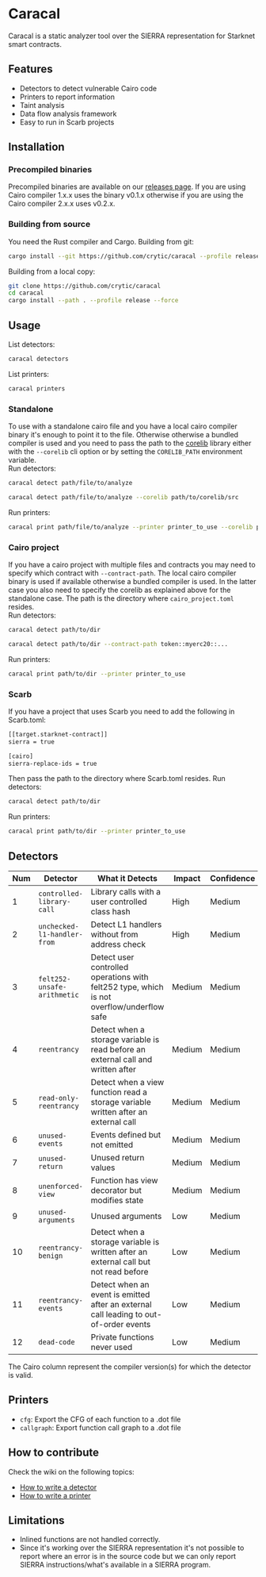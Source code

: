 # Caracal

Caracal is a static analyzer tool over the SIERRA representation for Starknet smart contracts.

## Features
- Detectors to detect vulnerable Cairo code
- Printers to report information
- Taint analysis
- Data flow analysis framework
- Easy to run in Scarb projects

## Installation

### Precompiled binaries
Precompiled binaries are available on our [releases page](https://github.com/crytic/caracal/releases). If you are using Cairo compiler 1.x.x uses the binary v0.1.x otherwise if you are using the Cairo compiler 2.x.x uses v0.2.x.

### Building from source
You need the Rust compiler and Cargo.
Building from git:
```bash
cargo install --git https://github.com/crytic/caracal --profile release --force
```
Building from a local copy:
```bash
git clone https://github.com/crytic/caracal
cd caracal
cargo install --path . --profile release --force
```

## Usage
List detectors:
```bash
caracal detectors
```
List printers:
```bash
caracal printers
```
### Standalone
To use with a standalone cairo file and you have a local cairo compiler binary it's enough to point it to the file. Otherwise otherwise a bundled compiler is used and you need to pass the path to the [corelib](https://github.com/starkware-libs/cairo/tree/main/corelib) library either with the `--corelib` cli option or by setting the `CORELIB_PATH` environment variable.  
Run detectors:
```bash
caracal detect path/file/to/analyze
```
```bash
caracal detect path/file/to/analyze --corelib path/to/corelib/src
```
Run printers:
```bash
caracal print path/file/to/analyze --printer printer_to_use --corelib path/to/corelib/src
```
### Cairo project
If you have a cairo project with multiple files and contracts you may need to specify which contract with `--contract-path`. The local cairo compiler binary is used if available otherwise a bundled compiler is used. In the latter case you also need to specify the corelib as explained above for the standalone case. The path is the directory where `cairo_project.toml` resides.  
Run detectors:
```bash
caracal detect path/to/dir
```
```bash
caracal detect path/to/dir --contract-path token::myerc20::...
```
Run printers:
```bash
caracal print path/to/dir --printer printer_to_use
```
### Scarb
If you have a project that uses Scarb you need to add the following in Scarb.toml:
```bash
[[target.starknet-contract]]
sierra = true

[cairo]
sierra-replace-ids = true
```
Then pass the path to the directory where Scarb.toml resides.
Run detectors:
```bash
caracal detect path/to/dir
```
Run printers:
```bash
caracal print path/to/dir --printer printer_to_use
```

## Detectors
Num | Detector | What it Detects | Impact | Confidence | Cairo
--- | --- | --- | --- | --- | ---
1 | `controlled-library-call` | Library calls with a user controlled class hash | High | Medium | 1 & 2
2 | `unchecked-l1-handler-from` | Detect L1 handlers without from address check | High | Medium | 1 & 2
3 | `felt252-unsafe-arithmetic` | Detect user controlled operations with felt252 type, which is not overflow/underflow safe | Medium | Medium | 1 & 2
4 | `reentrancy` | Detect when a storage variable is read before an external call and written after | Medium | Medium | 1 & 2
5 | `read-only-reentrancy` | Detect when a view function read a storage variable written after an external call | Medium | Medium | 1 & 2
6 | `unused-events` | Events defined but not emitted | Medium | Medium | 1 & 2
7 | `unused-return` | Unused return values | Medium | Medium | 1 & 2
8 | `unenforced-view` | Function has view decorator but modifies state | Medium | Medium | 1
9 | `unused-arguments` | Unused arguments | Low | Medium | 1 & 2
10 | `reentrancy-benign` | Detect when a storage variable is written after an external call but not read before | Low | Medium | 1 & 2
11 | `reentrancy-events` | Detect when an event is emitted after an external call leading to out-of-order events | Low | Medium | 1 & 2
12 | `dead-code` | Private functions never used | Low | Medium | 1 & 2

The Cairo column represent the compiler version(s) for which the detector is valid.

## Printers
- `cfg`: Export the CFG of each function to a .dot file
- `callgraph`: Export function call graph to a .dot file

## How to contribute
Check the wiki on the following topics:
  * [How to write a detector](https://github.com/crytic/caracal/wiki/How-to-write-a-detector)
  * [How to write a printer](https://github.com/crytic/caracal/wiki/How-to-write-a-printer)

## Limitations
- Inlined functions are not handled correctly.
- Since it's working over the SIERRA representation it's not possible to report where an error is in the source code but we can only report SIERRA instructions/what's available in a SIERRA program.
